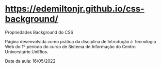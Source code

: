# https://edemiltonjr.github.io/css-background/

Propriedades Background do CSS

Página desenvolvida como prática da disciplina de Introdução à Tecnologia Web do 1º período do curso de Sistema de Informação do Centro Universitário UniRios.

Data da aula: 16/05/2022
